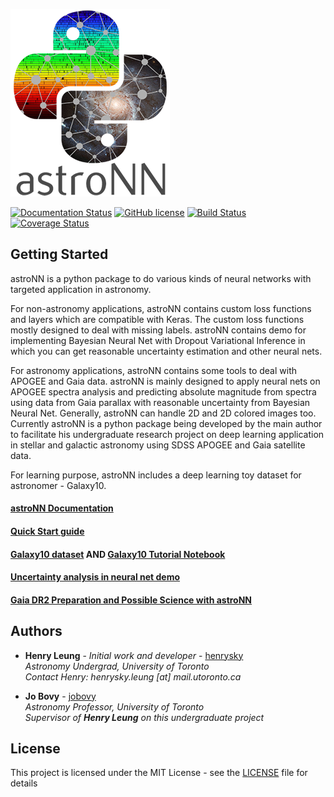 ![AstroNN Logo](astroNN_icon_withname.png)

[![Documentation Status](https://readthedocs.org/projects/astronn/badge/?version=latest)](http://astronn.readthedocs.io/en/latest/?badge=latest)
[![GitHub license](https://img.shields.io/github/license/henrysky/astroNN.svg)](https://github.com/henrysky/astroNN/blob/master/LICENSE)
[![Build Status](https://travis-ci.org/henrysky/astroNN.svg?branch=master)](https://travis-ci.org/henrysky/astroNN)
[![Coverage Status](https://coveralls.io/repos/github/henrysky/astroNN/badge.svg?branch=master)](https://coveralls.io/github/henrysky/astroNN?branch=master)

## Getting Started

astroNN is a python package to do various kinds of neural networks with targeted application in astronomy.

For non-astronomy applications, astroNN contains custom loss functions and layers which are compatible with Keras. The custom
loss functions mostly designed to deal with missing labels. astroNN contains demo for implementing Bayesian Neural
Net with Dropout Variational Inference in which you can get reasonable uncertainty estimation and other neural nets.

For astronomy applications, astroNN contains some tools to deal with APOGEE and Gaia data. astroNN is mainly designed
to apply neural nets on APOGEE spectra analysis and predicting absolute magnitude from spectra using data from Gaia 
parallax with reasonable uncertainty from Bayesian Neural Net. Generally, astroNN can handle 2D and 2D colored images too.
Currently astroNN is a python package being developed by the main author to facilitate his undergraduate research
project on deep learning application in stellar and galactic astronomy using SDSS APOGEE and Gaia satellite data.

For learning purpose, astroNN includes a deep learning toy dataset for astronomer - Galaxy10.


#### [astroNN Documentation](http://astronn.readthedocs.io/)

#### [Quick Start guide](http://astronn.readthedocs.io/en/latest/quick_start.html)

#### [Galaxy10 dataset](http://astronn.readthedocs.io/en/latest/galaxy10.html) AND [Galaxy10 Tutorial Notebook](https://github.com/henrysky/astroNN/blob/master/demo_tutorial/galaxy10/Galaxy10_Tutorial.ipynb)

#### [Uncertainty analysis in neural net demo](https://github.com/henrysky/astroNN/tree/master/demo_tutorial/NN_uncertainty_analysis)

#### [Gaia DR2 Preparation and Possible Science with astroNN](http://astronn.readthedocs.io/en/latest/gaia_dr2_special.html)

## Authors

* **Henry Leung** - *Initial work and developer* - [henrysky](https://github.com/henrysky)\
*Astronomy Undergrad, University of Toronto*\
*Contact Henry: henrysky.leung [at] mail.utoronto.ca*


* **Jo Bovy** - [jobovy](https://github.com/jobovy)\
*Astronomy Professor, University of Toronto*\
*Supervisor of **Henry Leung** on this undergraduate project*

## License
This project is licensed under the MIT License - see the [LICENSE](LICENSE) file for details
